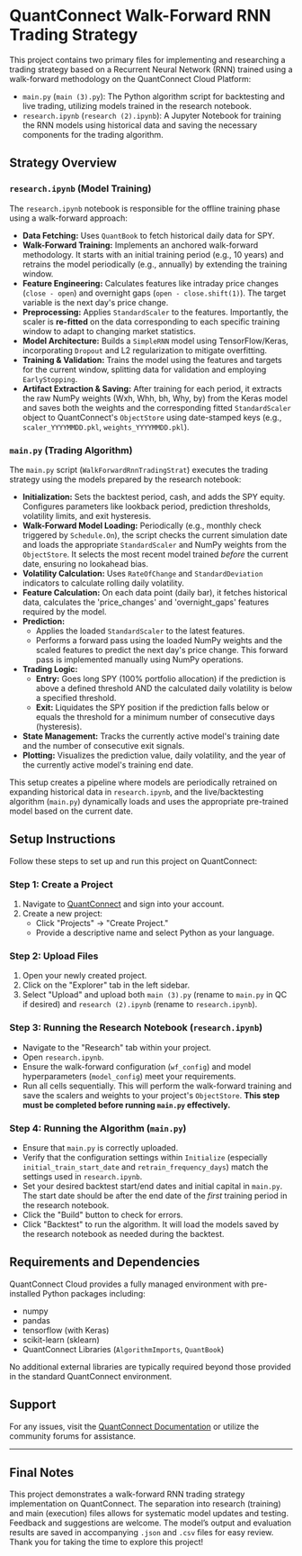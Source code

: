 # QuantConnect Walk-Forward RNN Trading Strategy

This project contains two primary files for implementing and researching a trading strategy based on a Recurrent Neural Network (RNN) trained using a walk-forward methodology on the QuantConnect Cloud Platform:

* `main.py` (`main (3).py`): The Python algorithm script for backtesting and live trading, utilizing models trained in the research notebook.
* `research.ipynb` (`research (2).ipynb`): A Jupyter Notebook for training the RNN models using historical data and saving the necessary components for the trading algorithm.

## Strategy Overview

### `research.ipynb` (Model Training)

The `research.ipynb` notebook is responsible for the offline training phase using a walk-forward approach:

* **Data Fetching:** Uses `QuantBook` to fetch historical daily data for SPY.
* **Walk-Forward Training:** Implements an anchored walk-forward methodology. It starts with an initial training period (e.g., 10 years) and retrains the model periodically (e.g., annually) by extending the training window.
* **Feature Engineering:** Calculates features like intraday price changes (`close - open`) and overnight gaps (`open - close.shift(1)`). The target variable is the next day's price change.
* **Preprocessing:** Applies `StandardScaler` to the features. Importantly, the scaler is **re-fitted** on the data corresponding to each specific training window to adapt to changing market statistics.
* **Model Architecture:** Builds a `SimpleRNN` model using TensorFlow/Keras, incorporating `Dropout` and L2 regularization to mitigate overfitting.
* **Training & Validation:** Trains the model using the features and targets for the current window, splitting data for validation and employing `EarlyStopping`.
* **Artifact Extraction & Saving:** After training for each period, it extracts the raw NumPy weights (Wxh, Whh, bh, Why, by) from the Keras model and saves both the weights and the corresponding fitted `StandardScaler` object to QuantConnect's `ObjectStore` using date-stamped keys (e.g., `scaler_YYYYMMDD.pkl`, `weights_YYYYMMDD.pkl`).

### `main.py` (Trading Algorithm)

The `main.py` script (`WalkForwardRnnTradingStrat`) executes the trading strategy using the models prepared by the research notebook:

* **Initialization:** Sets the backtest period, cash, and adds the SPY equity. Configures parameters like lookback period, prediction thresholds, volatility limits, and exit hysteresis.
* **Walk-Forward Model Loading:** Periodically (e.g., monthly check triggered by `Schedule.On`), the script checks the current simulation date and loads the appropriate `StandardScaler` and NumPy weights from the `ObjectStore`. It selects the most recent model trained *before* the current date, ensuring no lookahead bias.
* **Volatility Calculation:** Uses `RateOfChange` and `StandardDeviation` indicators to calculate rolling daily volatility.
* **Feature Calculation:** On each data point (daily bar), it fetches historical data, calculates the 'price_changes' and 'overnight_gaps' features required by the model.
* **Prediction:**
    * Applies the loaded `StandardScaler` to the latest features.
    * Performs a forward pass using the loaded NumPy weights and the scaled features to predict the next day's price change. This forward pass is implemented manually using NumPy operations.
* **Trading Logic:**
    * **Entry:** Goes long SPY (100% portfolio allocation) if the prediction is above a defined threshold AND the calculated daily volatility is below a specified threshold.
    * **Exit:** Liquidates the SPY position if the prediction falls below or equals the threshold for a minimum number of consecutive days (hysteresis).
* **State Management:** Tracks the currently active model's training date and the number of consecutive exit signals.
* **Plotting:** Visualizes the prediction value, daily volatility, and the year of the currently active model's training end date.

This setup creates a pipeline where models are periodically retrained on expanding historical data in `research.ipynb`, and the live/backtesting algorithm (`main.py`) dynamically loads and uses the appropriate pre-trained model based on the current date.

## Setup Instructions

Follow these steps to set up and run this project on QuantConnect:

### Step 1: Create a Project

1.  Navigate to [QuantConnect](https://www.quantconnect.com/) and sign into your account.
2.  Create a new project:
    * Click "Projects" → "Create Project."
    * Provide a descriptive name and select Python as your language.

### Step 2: Upload Files

1.  Open your newly created project.
2.  Click on the "Explorer" tab in the left sidebar.
3.  Select "Upload" and upload both `main (3).py` (rename to `main.py` in QC if desired) and `research (2).ipynb` (rename to `research.ipynb`).

### Step 3: Running the Research Notebook (`research.ipynb`)

* Navigate to the "Research" tab within your project.
* Open `research.ipynb`.
* Ensure the walk-forward configuration (`wf_config`) and model hyperparameters (`model_config`) meet your requirements.
* Run all cells sequentially. This will perform the walk-forward training and save the scalers and weights to your project's `ObjectStore`. **This step must be completed before running `main.py` effectively.**

### Step 4: Running the Algorithm (`main.py`)

* Ensure that `main.py` is correctly uploaded.
* Verify that the configuration settings within `Initialize` (especially `initial_train_start_date` and `retrain_frequency_days`) match the settings used in `research.ipynb`.
* Set your desired backtest start/end dates and initial capital in `main.py`. The start date should be after the end date of the *first* training period in the research notebook.
* Click the "Build" button to check for errors.
* Click "Backtest" to run the algorithm. It will load the models saved by the research notebook as needed during the backtest.

## Requirements and Dependencies

QuantConnect Cloud provides a fully managed environment with pre-installed Python packages including:

* numpy
* pandas
* tensorflow (with Keras)
* scikit-learn (sklearn)
* QuantConnect Libraries (`AlgorithmImports`, `QuantBook`)

No additional external libraries are typically required beyond those provided in the standard QuantConnect environment.

## Support

For any issues, visit the [QuantConnect Documentation](https://www.quantconnect.com/docs/home/home) or utilize the community forums for assistance.

---

## Final Notes

This project demonstrates a walk-forward RNN trading strategy implementation on QuantConnect. The separation into research (training) and main (execution) files allows for systematic model updates and testing. Feedback and suggestions are welcome.
The model’s output and evaluation results are saved in accompanying `.json` and `.csv` files for easy review. Thank you for taking the time to explore this project!
